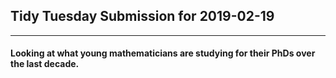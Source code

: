 ## Tidy Tuesday Submission for 2019-02-19
---
#### Looking at what young mathematicians are studying for their PhDs over the last decade.